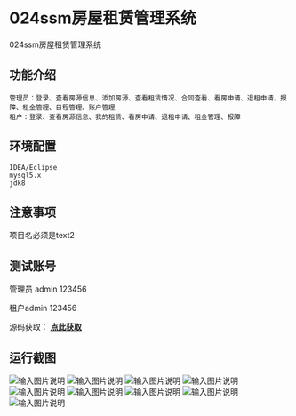 # 024ssm房屋租赁管理系统
024ssm房屋租赁管理系统


## 功能介绍
````
管理员：登录、查看房源信息、添加房源、查看租赁情况、合同查看、看房申请、退租申请、报障、租金管理、日程管理、账户管理
租户：登录、查看房源信息、我的租赁、看房申请、退租申请、租金管理、报障
````

## 环境配置
````
IDEA/Eclipse
mysql5.x
jdk8
````

## 注意事项
项目名必须是text2

## 测试账号
管理员 admin 123456

租户admin 123456

源码获取： [**点此获取** ](http://www.shuyue.fun/index.php?type=productinfo&id=126)

## 运行截图
![输入图片说明](https://images.gitee.com/uploads/images/2021/0316/201449_a94a077b_863230.png "屏幕截图.png")
![输入图片说明](https://images.gitee.com/uploads/images/2021/0316/201503_abec75b2_863230.png "屏幕截图.png")
![输入图片说明](https://images.gitee.com/uploads/images/2021/0316/202544_cc416728_863230.png "屏幕截图.png")
![输入图片说明](https://images.gitee.com/uploads/images/2021/0316/202555_45ad3848_863230.png "屏幕截图.png")
![输入图片说明](https://images.gitee.com/uploads/images/2021/0316/202605_64edb1e6_863230.png "屏幕截图.png")
![输入图片说明](https://images.gitee.com/uploads/images/2021/0316/202615_a67b0e26_863230.png "屏幕截图.png")
![输入图片说明](https://images.gitee.com/uploads/images/2021/0316/202630_22792048_863230.png "屏幕截图.png")
![输入图片说明](https://images.gitee.com/uploads/images/2021/0316/202638_984b9d0b_863230.png "屏幕截图.png")
![输入图片说明](https://images.gitee.com/uploads/images/2021/0316/202649_3fea383c_863230.png "屏幕截图.png")
